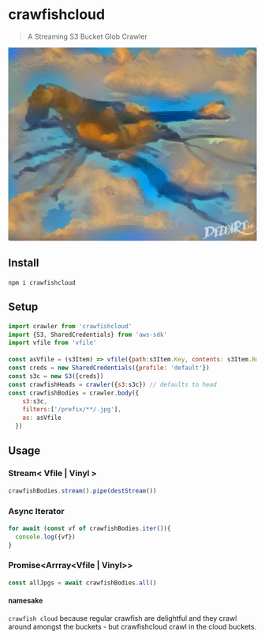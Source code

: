 # crawfishcloud

> A Streaming S3 Bucket Glob Crawler

![Deep Learning AI Generated Psychadelic Style Transfer Art of Crawfish painted with sunset clouds](/imgs/deepart2.jpg)

## Install

`npm i crawfishcloud`

## Setup

```js
import crawler from 'crawfishcloud'
import {S3, SharedCredentials} from 'aws-sdk'
import vfile from 'vfile'

const asVfile = (s3Item) => vfile({path:s3Item.Key, contents: s3Item.Body})
const creds = new SharedCredentials({profile: 'default'})
const s3c = new S3({creds})
const crawfishHeads = crawler({s3:s3c}) // defaults to head
const crawfishBodies = crawler.body({ 
    s3:s3c, 
    filters:['/prefix/**/.jpg'], 
    as: asVfile 
  })

```

## Usage

### Stream< Vfile | Vinyl >

```js
crawfishBodies.stream().pipe(destStream())
```

### Async Iterator

```js
for await (const vf of crawfishBodies.iter()){
  console.log({vf})
}
```

### Promise<Arrray<Vfile | Vinyl>>

```js
const allJpgs = await crawfishBodies.all()
```

#### namesake
`crawfish cloud` because regular crawfish are delightful and they crawl around amongst the buckets - but crawfishcloud crawl in the cloud buckets.
